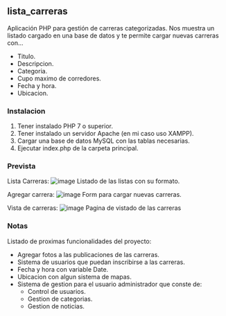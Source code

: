 ## lista_carreras

Aplicación PHP para gestión de carreras categorizadas. Nos muestra un listado cargado en una base de datos y te permite cargar nuevas carreras con...

- Titulo.
- Descripcion.
- Categoria.
- Cupo maximo de corredores.
- Fecha y hora.
- Ubicacion.

### Instalacion

1. Tener instalado PHP 7 o superior.
2. Tener instalado un servidor Apache (en mi caso uso XAMPP).
3. Cargar una base de datos MySQL con las tablas necesarias.
4. Ejecutar index.php de la carpeta principal.

### Prevista

Lista Carreras:
![image](https://user-images.githubusercontent.com/67755748/119073849-5c684d00-b9c4-11eb-9e31-4d5723b30057.png)
Listado de las listas con su formato.

Agregar carrera:
![image](https://user-images.githubusercontent.com/67755748/119073722-2dea7200-b9c4-11eb-93b7-61037dd091f5.png)
Form para cargar nuevas carreras.

Vista de carreras:
![image](https://user-images.githubusercontent.com/67755748/119073930-7ace4880-b9c4-11eb-8d8f-a4a39b88b6bf.png)
Pagina de vistado de las carreras

### Notas

Listado de proximas funcionalidades del proyecto:

- Agregar fotos a las publicaciones de las carreras.
- Sistema de usuarios que puedan inscribirse a las carreras.
- Fecha y hora con variable Date.
- Ubicacion con algun sistema de mapas.
- Sistema de gestion para el usuario administrador que conste de:
  - Control de usuarios.
  - Gestion de categorias.
  - Gestion de noticias.
